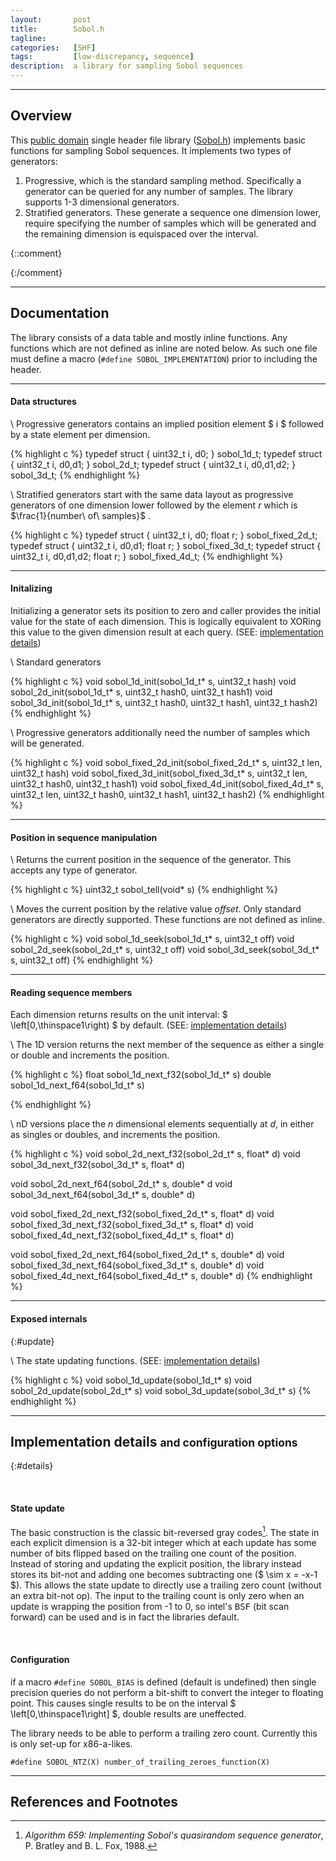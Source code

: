 ```yaml
---
layout:       post
title:        Sobol.h
tagline:      
categories:   [SHF]
tags:         [low-discrepancy, sequence]
description:  a library for sampling Sobol sequences
---
```


------

Overview
------
This [public domain]({{site.base}}/unlicense.html) single header file library ([Sobol.h](http://github.com/Marc-B-Reynolds/Stand-alone-junk/blob/master/src/SFH/Sobol.h)) implements basic functions for sampling Sobol sequences.  It implements two types of generators:

1.  Progressive, which is the standard sampling method.  Specifically a generator can be queried for any number of samples.  The library supports 1-3 dimensional generators.
2.  Stratified generators.  These generate a sequence one dimension lower, require specifying the number of samples which will be generated and the remaining dimension is equispaced over the interval.

{::comment}

<div class="row">
  <div class="col-xs-6" id='sobol2s'></div>
  <div class="col-xs-6" id='sobol2f'></div>
</div>

<script>
  TESTER = document.getElementById('sobol2s');
  Plotly.plot( TESTER, [{
  x: [.1, .2, .3, .4, .5],
  y: [1, 2, 4, 8, 16],
  mode: 'markers'
  }], {
  margin: { t: 0 } } );
</script>

<script>
  TESTER = document.getElementById('sobol2f');
  layout = { title: 'Foo' };

  Plotly.plot( TESTER, [{
    x: [.1, .2, .3, .4, .5],
    y: [.1, .2, .4, .8, .16],
    mode: 'markers'
    }], {
  margin: { t: 0 } } );
</script>

{:/comment}

------

Documentation
------

The library consists of a data table and mostly inline functions.  Any functions which are not defined as inline are noted below.  As such one file must define a macro (`#define SOBOL_IMPLEMENTATION`) prior to including the header. 

------

#### Data structures

\\
Progressive generators contains an implied position element $ i $ followed by a state element per dimension.

{% highlight c %}
typedef struct { uint32_t i, d0; }       sobol_1d_t;
typedef struct { uint32_t i, d0,d1; }    sobol_2d_t;
typedef struct { uint32_t i, d0,d1,d2; } sobol_3d_t;
{% endhighlight %}

\\
Stratified generators start with the same data layout as progressive generators of one dimension lower followed by the element $r$ which is $\frac{1}{number\ of\ samples}$ .

{% highlight c %}
typedef struct { uint32_t i, d0;       float r; } sobol_fixed_2d_t;
typedef struct { uint32_t i, d0,d1;    float r; } sobol_fixed_3d_t;
typedef struct { uint32_t i, d0,d1,d2; float r; } sobol_fixed_4d_t;
{% endhighlight %}

------

#### Initalizing

Initializing a generator sets its position to zero and caller provides the initial value for the state of each dimension.  This is logically equivalent to XORing this value to the given dimension result at each query.  (SEE: [implementation details](#detail))

\\
Standard generators

{% highlight c %}
void sobol_1d_init(sobol_1d_t* s, uint32_t hash)
void sobol_2d_init(sobol_1d_t* s, uint32_t hash0, uint32_t hash1)
void sobol_3d_init(sobol_1d_t* s, uint32_t hash0, uint32_t hash1, uint32_t hash2)
{% endhighlight %}

\\
Progressive generators additionally need the number of samples which will be generated.

{% highlight c %}
void sobol_fixed_2d_init(sobol_fixed_2d_t* s, uint32_t len, uint32_t hash)
void sobol_fixed_3d_init(sobol_fixed_3d_t* s, uint32_t len, uint32_t hash0, uint32_t hash1)
void sobol_fixed_4d_init(sobol_fixed_4d_t* s, uint32_t len, uint32_t hash0, uint32_t hash1, uint32_t hash2)
{% endhighlight %}


------

#### Position in sequence manipulation

\\
Returns the current position in the sequence of the generator.  This accepts any type of generator.

{% highlight c %}
uint32_t sobol_tell(void* s)
{% endhighlight %}


\\
Moves the current position by the relative value *offset*.  Only standard generators are directly supported.  These functions are not defined as inline.

{% highlight c %}
void sobol_1d_seek(sobol_1d_t* s, uint32_t off)
void sobol_2d_seek(sobol_2d_t* s, uint32_t off)
void sobol_3d_seek(sobol_3d_t* s, uint32_t off)
{% endhighlight %}

------

#### Reading sequence members

Each dimension returns results on the unit interval: $ \left[0,\thinspace1\right) $ by default. (SEE: [implementation details](#detail))


\\
The 1D version returns the next member of the sequence as either a single or double and increments the position.

{% highlight c %}
float  sobol_1d_next_f32(sobol_1d_t* s)
double sobol_1d_next_f64(sobol_1d_t* s)

{% endhighlight %}


\\
nD versions place the $n$ dimensional elements sequentially at $d$, in either as singles or doubles, and increments the position.

{% highlight c %}
void sobol_2d_next_f32(sobol_2d_t* s, float* d)
void sobol_3d_next_f32(sobol_3d_t* s, float* d)

void sobol_2d_next_f64(sobol_2d_t* s, double* d
void sobol_3d_next_f64(sobol_3d_t* s, double* d)

void sobol_fixed_2d_next_f32(sobol_fixed_2d_t* s, float* d)
void sobol_fixed_3d_next_f32(sobol_fixed_3d_t* s, float* d)
void sobol_fixed_4d_next_f32(sobol_fixed_4d_t* s, float* d)

void sobol_fixed_2d_next_f64(sobol_fixed_2d_t* s, double* d)
void sobol_fixed_3d_next_f64(sobol_fixed_3d_t* s, double* d)
void sobol_fixed_4d_next_f64(sobol_fixed_4d_t* s, double* d)
{% endhighlight %}

------

#### Exposed internals
{:#update}

\\
The state updating functions.  (SEE: [implementation details](#detail))

{% highlight c %}
void sobol_1d_update(sobol_1d_t* s)
void sobol_2d_update(sobol_2d_t* s)
void sobol_3d_update(sobol_3d_t* s)
{% endhighlight %}


------

Implementation details <small>and configuration options</small>
------
{:#details}

<br>

#### State update

The basic construction is the classic bit-reversed gray codes[^a659].  The state in each explicit dimension is a 32-bit integer which at each update has some number of bits flipped based on the trailing one count of the position.  Instead of storing and updating the explicit position, the library instead stores its bit-not and adding one becomes subtracting one ($ \sim x = -x-1 $).  This allows the state update to directly use a trailing zero count (without an extra bit-not op).  The input to the trailing count is only zero when an update is wrapping the position from -1 to 0, so intel's <tt>BSF</tt> (bit scan forward) can be used and is in fact the libraries default. 


<br>

#### Configuration
  
if a macro `#define SOBOL_BIAS` is defined (default is undefined) then single precision queries do not perform a bit-shift to convert the integer to floating point.  This causes single results to be on the interval $ \left[0,\thinspace1\right] $, double results are uneffected.

The library needs to be able to perform a trailing zero count.  Currently this is only set-up for x86-a-likes.

`#define SOBOL_NTZ(X) number_of_trailing_zeroes_function(X)` 

------

References and Footnotes
------

[^a659]: *Algorithm 659: Implementing Sobol's quasirandom sequence generator*, P. Bratley and B. L. Fox, 1988.
[^joe]:   Stephen Joe and Frances Kuo, http://web.maths.unsw.edu.au/~fkuo/sobol/
